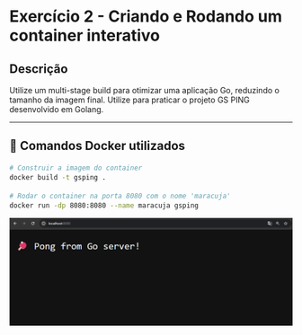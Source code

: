 # Exercício 2 - Criando e Rodando um container interativo

## Descrição 
Utilize um multi-stage build para otimizar uma aplicação Go, reduzindo o tamanho da imagem final. Utilize para praticar o projeto GS PING desenvolvido em Golang.

---

## 🐳 Comandos Docker utilizados
```bash
# Construir a imagem do container
docker build -t gsping .

# Rodar o container na porta 8080 com o nome 'maracuja'
docker run -dp 8080:8080 --name maracuja gsping
```

![Codigo Go Funcionando](https://raw.githubusercontent.com/ManaraMarcelo/Aprendizado_Docker/refs/heads/main/Ex6/images/codigo-go-funcionando.png)
